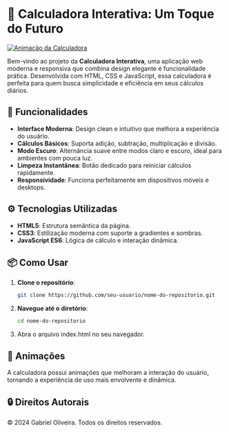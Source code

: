 # 🌌 Calculadora Interativa: Um Toque do Futuro

[![Animação da Calculadora](https://img.youtube.com/vi/0r9CR18EIZ4/0.jpg)](https://youtu.be/0r9CR18EIZ4)

Bem-vindo ao projeto da **Calculadora Interativa**, uma aplicação web moderna e responsiva que combina design elegante e funcionalidade prática. Desenvolvida com HTML, CSS e JavaScript, essa calculadora é perfeita para quem busca simplicidade e eficiência em seus cálculos diários.

## 🚀 Funcionalidades

- **Interface Moderna**: Design clean e intuitivo que melhora a experiência do usuário.
- **Cálculos Básicos**: Suporta adição, subtração, multiplicação e divisão.
- **Modo Escuro**: Alternância suave entre modos claro e escuro, ideal para ambientes com pouca luz.
- **Limpeza Instantânea**: Botão dedicado para reiniciar cálculos rapidamente.
- **Responsividade**: Funciona perfeitamente em dispositivos móveis e desktops.

## ⚙️ Tecnologias Utilizadas

- **HTML5**: Estrutura semântica da página.
- **CSS3**: Estilização moderna com suporte a gradientes e sombras.
- **JavaScript ES6**: Lógica de cálculo e interação dinâmica.

## 📦 Como Usar

1. **Clone o repositório**:
   ```bash
   git clone https://github.com/seu-usuario/nome-do-repositorio.git

2. **Navegue até o diretório**:
   ```bash
   cd nome-do-repositorio
3. Abra o arquivo index.html no seu navegador.
## 🎨 Animações
A calculadora possui animações que melhoram a interação do usuário, tornando a experiência de uso mais envolvente e dinâmica.

## 🔒 Direitos Autorais
© 2024 Gabriel Oliveira. Todos os direitos reservados.
